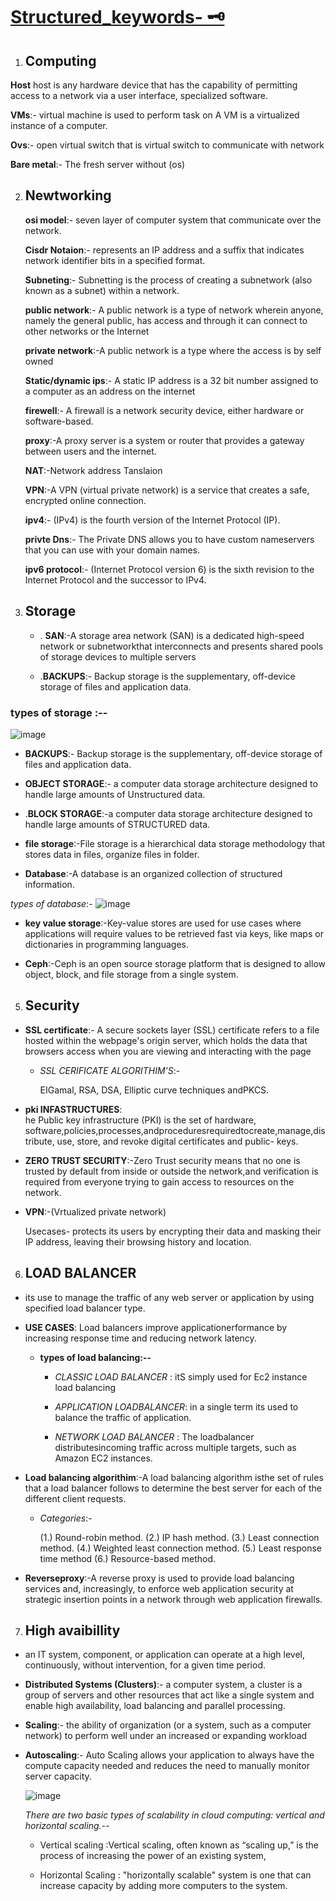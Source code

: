 # [Structured_keywords- 🗝️]()

1. ## Computing

  **Host**
    host is any hardware device that       has the capability of permitting 
    access to a network via a user         interface, specialized software.
    
  **VMs**:- virtual machine is used to     perform task on A VM is a              virtualized instance of a computer.


   **Ovs**:- open virtual switch that     is virtual switch to communicate       with network 
            
   **Bare metal**:- The fresh server        without (os)


2. ## Newtworking

   
    **osi model**:- seven layer of computer system that communicate  over the network.
   
    **Cisdr Notaion**:- represents an IP address and a suffix that indicates network identifier bits in a specified format.
   
    **Subneting**:-  Subnetting is the process of creating a subnetwork (also known as a subnet) within a network.
   
    **public network**:- A public network is a type of network wherein anyone, namely the general public, has access and through it can 
                     connect to other networks or the Internet
   
    **private network**:-A public network is a type where the access is by self owned 
    
    **Static/dynamic ips**:- A static IP address is a 32 bit number assigned to a computer as an address on the internet
   
    **firewell**:- A firewall is a network security device, either hardware or software-based.
   
    **proxy**:-A proxy server is a system or router that provides a gateway between users and the internet. 
   
    **NAT**:-Network address Tanslaion
   
    **VPN**:-A VPN (virtual private network) is a service that creates a safe, encrypted online connection.
   
    **ipv4**:-  (IPv4) is the fourth version of the Internet Protocol (IP).
   
    **privte Dns**:- The Private DNS allows you to have custom nameservers that you can use with your domain names. 
   
    **ipv6 protocol**:- (Internet Protocol version 6) is the sixth revision to the Internet Protocol and the successor to IPv4.
    
 
4. ## Storage
      - . **SAN**:-A storage area network (SAN) is a dedicated high-speed network or subnetworkthat interconnects and presents shared pools of storage devices to multiple servers
   
      - .**BACKUPS**:- Backup storage is the supplementary, off-device storage of files and application data.
   
   
  ### types of storage :--

![image](https://github.com/Rjesh2006/Managed_keywords/assets/143868643/9b789b6b-a6d1-4d25-bf13-b9d3c5d68433)
   
   
   - **BACKUPS**:- Backup storage is the supplementary, off-device storage of files and application data.
      
   - **OBJECT STORAGE**:- a computer data storage architecture designed to handle large amounts of Unstructured data.
      
   - .**BLOCK STORAGE**:-a computer data storage architecture designed to handle large amounts of STRUCTURED  data.
        
   - **file storage**:-File storage is a hierarchical data storage methodology that stores data in files, organize files in folder.
         
         
   - **Database**:-A database is an organized collection of structured information.
      
   *types of database*:-
   ![image](https://github.com/Rjesh2006/Managed_keywords/assets/143868643/ca03aef3-8000-4d6c-bdcf-f6757274b91b)
   
   - **key value storage**:-Key-value stores are used for use cases where applications will require
                               values to be retrieved fast via keys, like maps or dictionaries in programming languages.
   
   - **Ceph**:-Ceph is an open source storage platform that is designed to allow object, block, and file storage from a single system.
      


 5. ## Security
 
  - **SSL certificate**:- A secure sockets layer (SSL) certificate refers to a file hosted within the webpage's origin server, which holds the data that browsers access when you are viewing and interacting with the page
    
     - *SSL CERIFICATE ALGORITHIM'S*:-
       
       EIGamal, RSA, DSA, Elliptic            curve techniques andPKCS.
   
   
   - **pki INFASTRUCTURES**:   
he Public key infrastructure (PKI) is the set of hardware, software,policies,processes,andproceduresrequiredtocreate,manage,distribute, use, store, and revoke             digital certificates and public-       keys.
     
   
   - **ZERO TRUST SECURITY**:-Zero   Trust security means that no one is trusted by default from inside or outside the network,and verification is required from everyone trying to gain access to resources on the network. 
   
   
   - **VPN**:-(Vrtualized private                    network)
     
     Usecases-  protects its users by       encrypting their data and masking      their IP address, leaving their        browsing history and location.
   
   
6. ## LOAD BALANCER

 -   its use to manage the traffic          of any web server or application       by using specified load balancer       type.
  
      
 - **USE CASES**: Load balancers             improve applicationerformance          by increasing response time            and reducing network latency.

      - **types of load balancing:--**
        
   
         - *CLASSIC LOAD BALANCER* :             itS simply used for Ec2                instance load balancing
     
         
         
         - *APPLICATION LOADBALANCER*:          in a single term its used to           balance the traffic of                 application.
         
         
         - *NETWORK LOAD BALANCER* :            The loadbalancer                       distributesincoming traffic            across multiple                        targets, such as                       Amazon EC2 instances. 


 - **Load balancing algorithim**:-A       load balancing algorithm isthe set     of rules that a load balancer          follows to determine the best          server for each of the different       client requests.
   
     - *Categories*:-
       
        (1.) Round-robin method. 
                                               (2.) IP hash method. 
                                               (3.) Least connection method.
                                               (4.) Weighted least connection              method. 
        (5.) Least response time method
                                               (6.) Resource-based method.
   
  - **Reverseproxy**:-A reverse            proxy is used to provide load          balancing services and,                increasingly,  to enforce web          application security at                strategic insertion points in a        network through web application        firewalls.



 7.  ## High avaibillity

  - an IT system, component, or            application can operate at a high      level, continuously, without           intervention, for a given time         period.

  - **Distributed Systems (Clusters)**:-
     a computer system, a cluster is a     group of servers and other             resources that act like a single       system and enable high                 availability, load balancing and       parallel processing.


  - **Scaling**:-  the ability of         organization (or a system, such as     a computer network) to perform well    under an increased or expanding        workload

    
  - **Autoscaling**:- Auto Scaling allows your application to always have the compute capacity needed and reduces the need to manually monitor server capacity.

    ![image](https://github.com/Rjesh2006/Managed_keywords/assets/143868643/b8dd669a-f179-4852-87d8-1d5eddda7108)


     *There are two basic types of  scalability in cloud computing: vertical and horizontal scaling.--*

    - Vertical scaling :Vertical             scaling, often known as “scaling       up,” is the process of                 increasing the power of an             existing system,
   
    - Horizontal Scaling :                  "horizontally scalable" system is       one that can increase capacity         by adding more computers to the        system.
           






   

   



   






